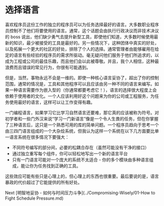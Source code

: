 # 选择语言
[//]: # (Version:1.0.0)
喜欢程序员这份工作的独立的程序员可以为任务选择最好的语言。大多数职业程序员控制不了他们将要使用的语言。通常，这个话题会由执行行政决议而非技术决议的 boss 说出，他们缺少勇气去提升新型工具，即使他们知道，大多数时候使用最新的知识，最少被接受的工具是最好的。另一些情况下，这种团体中真实的好处，以及拓展一个更大的社区的好处，排除了个人的选择。通常管理者由能够雇用在给定的语言有些经验的程序员的需求所驱动。毫无疑问他们服务于他们所追求的，以成为工程或公司的最佳乐趣，而且他们会以此被尊敬。并且，我个人相信，这种最浪费而且错误的常见行为，你很有可能遇到。

但是，当然，事物永远不会是一维的。即使一种核心语言妥协了，超出了你的控制范围，通常的情况是，工具和其他程序可以且应该由另一种不同的语言来编写。如果一种语言需要作为嵌入型的（你通常都要考虑它！），语言的选择很大程度上会依赖于使用者的文化。一个人应该利用好这个问题来为你的公司或工程服务，为任务使用最好的语言，这样可以让工作变得有趣。

一门编程语言，如果学习它比学习自然语言还要难，那它真的应该被称为符号。对初学者和一些门外汉来说“学习一门新语言”像是一个令人生畏的任务，但在你掌握了三种语言后，这只是一个熟悉可用的库的简单问题。一个程序员趋向于思考一个由三四门语言组成的一个大杂烩系统，但我认为这样一个系统在以下几方面要比单一语言系统在很多情况下要强大：

- 不同符号编写的部分间，必要的松耦合存在（虽然可能没有干净的接口）
- 通过独立重写每个组件，你可以轻松地写出一个新的语言平台
- 只有一门语言可能对一个庞大的系统不太适合 - 你的多个模块由多种语言组成，能让你为任务找到正确的工具。

这些效应可能有些只是心理上的，但心理上的东西也很重要。最后要说的是，语言暴政的代价超过了它能提供的所有好处。

Next [明智地妥协 - 如何与时间压力斗争](../Compromising-Wisely/01-How to Fight Schedule Pressure.md)
